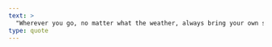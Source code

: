 ```yaml
---
text: >
  "Wherever you go, no matter what the weather, always bring your own sunshine." - Anthony J. D'Angelo
type: quote
---
```

